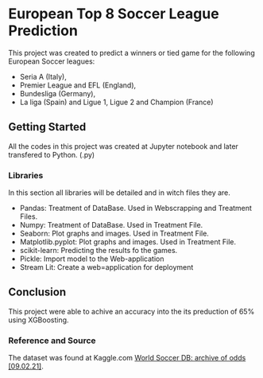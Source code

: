# European Top 8 Soccer League Prediction

This project was created to predict a winners or tied game for the following European Soccer leagues:
* Seria A (Italy),
* Premier League and EFL (England), 
* Bundesliga (Germany), 
* La liga (Spain) and Ligue 1, Ligue 2 and Champion (France)


## Getting Started

All the codes in this project was created at Jupyter notebook and later transfered to Python. (.py)

### Libraries 

In this section all libraries will be detailed and in witch files they are.

* Pandas: Treatment of DataBase. Used in Webscrapping and Treatment Files.
* Numpy: Treatment of DataBase. Used in Treatment File.
* Seaborn: Plot graphs and images. Used in Treatment File.
* Matplotlib.pyplot: Plot graphs and images. Used in Treatment File.
* scikit-learn: Predicting the results fo the games. 
* Pickle: Import model to the Web-application
* Stream Lit: Create a web=application for deployment

## Conclusion
This project were able to achive an accuracy into the its preduction of 65% using XGBoosting. 

### Reference and Source
The dataset was found at Kaggle.com [World Soccer DB: archive of odds [09.02.21]](https://www.kaggle.com/sashchernuh/european-football).
